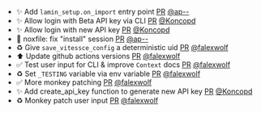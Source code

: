 - ✨ Add `lamin_setup.on_import` entry point [PR](https://github.com/laminlabs/lamindb-setup/pull/846) [@ap--](https://github.com/ap--)
- ✨ Allow login with Beta API key via CLI [PR](https://github.com/laminlabs/lamindb/pull/1896) [@Koncopd](https://github.com/Koncopd)
- ✨ Allow login with new API key [PR](https://github.com/laminlabs/lamin-cli/pull/65) [@Koncopd](https://github.com/Koncopd)
- 🐛 noxfile: fix "install" session [PR](https://github.com/laminlabs/lamindb/pull/1898) [@ap--](https://github.com/ap--)
- ♻️ Give `save_vitessce_config` a deterministic uid [PR](https://github.com/laminlabs/lamindb/pull/1897) [@falexwolf](https://github.com/falexwolf)
- ⬆️ Update github actions versions [PR](https://github.com/laminlabs/lamindb-setup/pull/845) [@falexwolf](https://github.com/falexwolf)
- ✅ Test user input for CLI & improve `Context` docs [PR](https://github.com/laminlabs/lamindb/pull/1895) [@falexwolf](https://github.com/falexwolf)
- ♻️ Set `_TESTING` variable via env variable [PR](https://github.com/laminlabs/lamindb-setup/pull/843) [@falexwolf](https://github.com/falexwolf)
- ✅ More monkey patching [PR](https://github.com/laminlabs/lamin-cli/pull/67) [@falexwolf](https://github.com/falexwolf)
- ✨ Add create_api_key function to generate new API key [PR](https://github.com/laminlabs/lamindb-setup/pull/842) [@Koncopd](https://github.com/Koncopd)
- ♻️ Monkey patch user input [PR](https://github.com/laminlabs/lamin-cli/pull/66) [@falexwolf](https://github.com/falexwolf)

